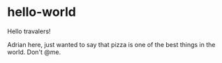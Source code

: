 # hello-world

Hello travalers!

Adrian here, just wanted to say that pizza is one of the best things in the world. Don't @me.

